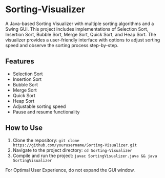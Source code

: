 # Sorting-Visualizer

A Java-based Sorting Visualizer with multiple sorting algorithms and a Swing GUI. This project includes implementations of Selection Sort, Insertion Sort, Bubble Sort, Merge Sort, Quick Sort, and Heap Sort. The visualizer provides a user-friendly interface with options to adjust sorting speed and observe the sorting process step-by-step.

## Features

- Selection Sort
- Insertion Sort
- Bubble Sort
- Merge Sort
- Quick Sort
- Heap Sort
- Adjustable sorting speed
- Pause and resume functionality

## How to Use

1. Clone the repository: `git clone https://github.com/yourusername/Sorting-Visualizer.git`
2. Navigate to the project directory: `cd Sorting-Visualizer`
3. Compile and run the project: `javac SortingVisualizer.java && java SortingVisualizer`

For Optimal User Experience, do not expand the GUI window.
